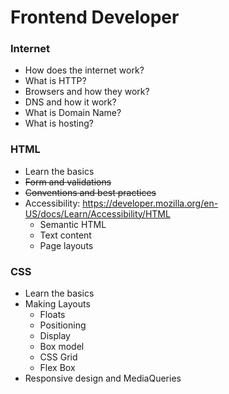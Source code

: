 # Frontend Developer


### Internet
 - How does the internet work?
 - What is HTTP?
 - Browsers and how they work?
 - DNS and how it work?
 - What is Domain Name?
 - What is hosting?

### HTML
 - Learn the basics
 - ~~Form and validations~~
 - ~~Conventions and best practices~~
 - Accessibility: https://developer.mozilla.org/en-US/docs/Learn/Accessibility/HTML
   - Semantic HTML
    - Text content
    - Page layouts

### CSS
 - Learn the basics
 - Making Layouts
   - Floats
   - Positioning
   - Display
   - Box model
   - CSS Grid
   - Flex Box
 - Responsive design and MediaQueries
